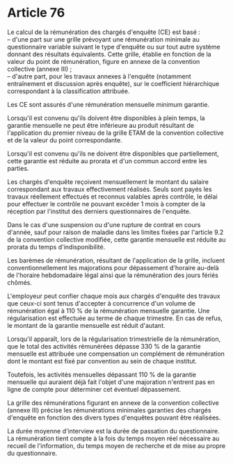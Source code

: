 # Article 76

Le calcul de la rémunération des chargés d'enquête (CE) est basé :  
 – d'une part sur une grille prévoyant une rémunération minimale au questionnaire variable suivant le type d'enquête ou sur tout autre système donnant des résultats équivalents. Cette grille, établie en fonction de la valeur du point de rémunération, figure en annexe de la convention collective (annexe III) ;  
 – d'autre part, pour les travaux annexes à l'enquête (notamment entraînement et discussion après enquête), sur le coefficient hiérarchique correspondant à la classification attribuée.

Les CE sont assurés d'une rémunération mensuelle minimum garantie.

Lorsqu'il est convenu qu'ils doivent être disponibles à plein temps, la garantie mensuelle ne peut être inférieure au produit résultant de l'application du premier niveau de la grille ETAM de la convention collective et de la valeur du point correspondante.

Lorsqu'il est convenu qu'ils ne doivent être disponibles que partiellement, cette garantie est réduite au prorata et d'un commun accord entre les parties.

Les chargés d'enquête reçoivent mensuellement le montant du salaire correspondant aux travaux effectivement réalisés. Seuls sont payés les travaux réellement effectués et reconnus valables après contrôle, le délai pour effectuer le contrôle ne pouvant excéder 1 mois à compter de la réception par l'institut des derniers questionnaires de l'enquête.

Dans le cas d'une suspension ou d'une rupture de contrat en cours d'année, sauf pour raison de maladie dans les limites fixées par l'article 9.2 de la convention collective modifiée, cette garantie mensuelle est réduite au prorata du temps d'indisponibilité.

Les barèmes de rémunération, résultant de l'application de la grille, incluent conventionnellement les majorations pour dépassement d'horaire au-delà de l'horaire hebdomadaire légal ainsi que la rémunération des jours fériés chômés.

L'employeur peut confier chaque mois aux chargés d'enquête des travaux que ceux-ci sont tenus d'accepter à concurrence d'un volume de rémunération égal à 110 % de la rémunération mensuelle garantie. Une régularisation est effectuée au terme de chaque trimestre. En cas de refus, le montant de la garantie mensuelle est réduit d'autant.

Lorsqu'il apparaît, lors de la régularisation trimestrielle de la rémunération, que le total des activités rémunérées dépasse 330 % de la garantie mensuelle est attribuée une compensation un complément de rémunération dont le montant est fixé par convention au sein de chaque institut.

Toutefois, les activités mensuelles dépassant 110 % de la garantie mensuelle qui auraient déjà fait l'objet d'une majoration n'entrent pas en ligne de compte pour déterminer cet éventuel dépassement.

La grille des rémunérations figurant en annexe de la convention collective (annexe III) précise les rémunérations minimales garanties des chargés d'enquête en fonction des divers types d'enquêtes pouvant être réalisées.

La durée moyenne d'interview est la durée de passation du questionnaire. La rémunération tient compte à la fois du temps moyen réel nécessaire au recueil de l'information, du temps moyen de recherche et de mise au propre du questionnaire.


